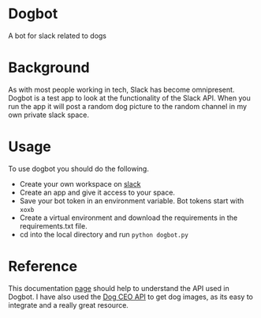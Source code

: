 # Dogbot
A bot for slack related to dogs

# Background
As with most people working in tech, Slack has become omnipresent. Dogbot is a test app to look at the 
functionality of the Slack API. When you run the app it will post a random dog picture to the random channel in my own private slack space. 

# Usage
To use dogbot you should do the following. 
* Create your own workspace on [slack](https://slack.com/)
* Create an app and give it access to your space. 
* Save your bot token in an environment variable. Bot tokens start with `xoxb`
* Create a virtual environment and download the requirements in the requirements.txt file. 
* cd into the local directory and run `python dogbot.py`

# Reference
This documentation [page](https://api.slack.com/methods/chat.postMessage) should help to understand the API used in Dogbot. I have also used the [Dog CEO API](https://dog.ceo/dog-api/) to get dog images, as its easy to integrate and a really great resource.
